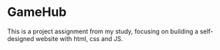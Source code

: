 # GameHub
This is a project assignment from my study, focusing on building a self-designed website with html, css and JS.
